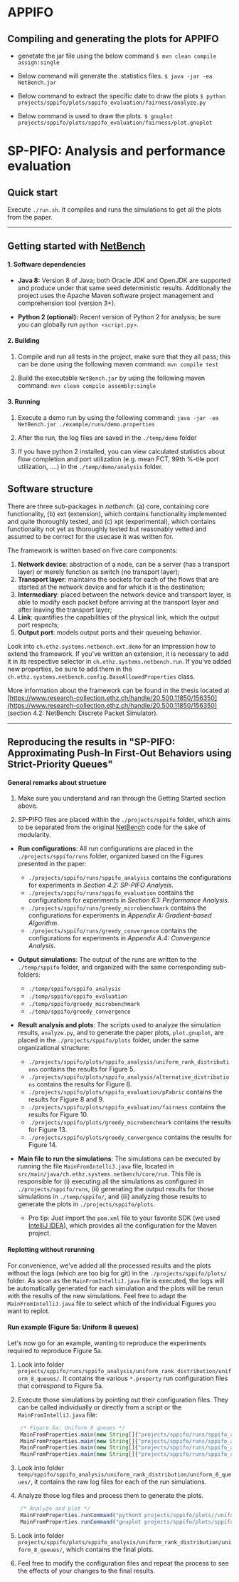 # APPIFO

## Compiling and generating the plots for APPIFO

* genetate the jar file using the below command
`$ mvn clean compile assign:single`

* Below command will generate the .statistics files.
`$ java -jar -ea NetBench.jar`

* Below command to extract the specific date to draw the plots
`$ python projects/sppifo/plots/sppifo_evaluation/fairness/analyze.py`

* Below command is used to draw the plots.
`$ gnuplot projects/sppifo/plots/sppifo_evaluation/fairness/plot.gnuplot`


# SP-PIFO: Analysis and performance evaluation

## Quick start

Execute `./run.sh`. It compiles and runs the simulations to get all the plots from the paper.

---

## Getting started with [NetBench](https://github.com/ndal-eth/netbench)

#### 1. Software dependencies

* **Java 8:** Version 8 of Java; both Oracle JDK and OpenJDK are supported and produce under that same seed deterministic results. Additionally the project uses the Apache Maven software project management and comprehension tool (version 3+).

* **Python 2 (optional):** Recent version of Python 2 for analysis; be sure you can globally run `python <script.py>`.

#### 2. Building

1. Compile and run all tests in the project, make sure that they all pass; this can be done using the following maven command: `mvn compile test`

2. Build the executable `NetBench.jar` by using the following maven command: `mvn clean compile assembly:single`

#### 3. Running

1. Execute a demo run by using the following command: `java -jar -ea NetBench.jar ./example/runs/demo.properties`

2. After the run, the log files are saved in the `./temp/demo` folder

3. If you have python 2 installed, you can view calculated statistics about flow completion and port utilization (e.g. mean FCT, 99th %-tile port utilization, ....) in the `./temp/demo/analysis` folder.

## Software structure

There are three sub-packages in *netbench*: (a) core, containing core functionality, (b) ext (extension), which contains functionality implemented and quite thoroughly tested, and (c) xpt (experimental), which contains functionality not yet as thoroughly tested but reasonably vetted and assumed to be correct for the usecase it was written for.

The framework is written based on five core components:
1. **Network device**: abstraction of a node, can be a server (has a transport layer) or merely function as switch (no transport layer);
2. **Transport layer**: maintains the sockets for each of the flows that are started at the network device and for which it is the destination;
3. **Intermediary**: placed between the network device and transport layer, is able to modify each packet before arriving at the transport layer and after leaving the transport layer;
4. **Link**: quantifies the capabilities of the physical link, which the output port respects;
5. **Output port**: models output ports and their queueing behavior.

Look into `ch.ethz.systems.netbench.ext.demo` for an impression how to extend the framework.  If you've written an extension, it is necessary to add it in its respective selector in `ch.ethz.systems.netbench.run`. If you've added new properties, be sure to add them in the `ch.ethz.systems.netbench.config.BaseAllowedProperties` class.

More information about the framework can be found in the thesis located at [https://www.research-collection.ethz.ch/handle/20.500.11850/156350](https://www.research-collection.ethz.ch/handle/20.500.11850/156350) (section 4.2: NetBench: Discrete Packet Simulator).

---

## Reproducing the results in "SP-PIFO: Approximating Push-In First-Out Behaviors using Strict-Priority Queues"

#### General remarks about structure

1. Make sure you understand and ran through the Getting Started section above. 

2. SP-PIFO files are placed within the `./projects/sppifo` folder, which aims to be separated from the original [NetBench](https://github.com/ndal-eth/netbench) code for the sake of modularity.

* **Run configurations**:  All run configurations are placed in the `./projects/sppifo/runs` folder, organized based on the Figures presented in the paper:

    * `./projects/sppifo/runs/sppifo_analysis` contains the configurations for experiments in *Section 4.2: SP-PIFO Analysis*.
    * `./projects/sppifo/runs/sppifo_evaluation` contains the configurations for experiments in *Section 6.1: Performance Analysis*.
    * `./projects/sppifo/runs/greedy_microbenchmark` contains the configurations for experiments in *Appendix A: Gradient-based Algorithm*.
    * `./projects/sppifo/runs/greedy_convergence` contains the configurations for experiments in *Appendix A.4: Convergence Analysis*.

 * **Output simulations**: The output of the runs are written to the `./temp/sppifo` folder, and organized with the same corresponding sub-folders:

    * `./temp/sppifo/sppifo_analysis`
    * `./temp/sppifo/sppifo_evaluation`
    * `./temp/sppifo/greedy_microbenchmark`
    * `./temp/sppifo/greedy_convergence`

 * **Result analysis and plots**: The scripts used to analyze the simulation results, `analyze.py`, and to generate the paper plots, `plot.gnuplot`, are placed in the `./projects/sppifo/plots` folder, under the same organizational structure:

    * `./projects/sppifo/plots/sppifo_analysis/uniform_rank_distributions` contains the results for Figure 5.
    * `./projects/sppifo/plots/sppifo_analysis/alternative_distributions` contains the results for Figure 6.
    * `./projects/sppifo/plots/sppifo_evaluation/pFabric` contains the results for Figure 8 and 9. 
    * `./projects/sppifo/plots/sppifo_evaluation/fairness` contains the results for Figure 10. 
    * `./projects/sppifo/plots/greedy_microbenchmark` contains the results for Figure 13.
    * `./projects/sppifo/plots/greedy_convergence` contains the results for Figure 14.

 * **Main file to run the simulations**: The simulations can be executed by running the file `MainFromIntelliJ.java` file, located in `src/main/java/ch.ethz.systems.netbench/core/run`. This file is responsible for (i) executing all the simulations as configured in `./projects/sppifo/runs`,  (ii) generating the output results for those simulations in `./temp/sppifo/`, and (iii) analyzing those results to generate the plots in `./projects/sppifo/plots`.

    * Pro tip: Just import the `pom.xml` file to your favorite SDK (we used [IntelliJ IDEA](https://www.jetbrains.com/idea/download/)), which provides all the configuration for the Maven project. 

#### Replotting without rerunning

For convenience, we've added all the processed results and the plots without the logs (which are too big for git) in the `./projects/sppifo/plots/` folder. As soon as the `MainFromIntelliJ.java` file is executed, the logs will be automatically generated for each simulation and the plots will be rerun with the results of the new simulations. Feel free to adapt the `MainFromIntelliJ.java` file to select which of the individual Figures you want to replot.

#### Run example (Figure 5a: Uniform 8 queues)

Let's now go for an example, wanting to reproduce the experiments required to reproduce Figure 5a.

1. Look into folder `projects/sppifo/runs/sppifo_analysis/uniform_rank_distribution/uniform_8_queues/`. It contains the various `*.property` run configuration files that correspond to Figure 5a. 

2. Execute those simulations by pointing out their configuration files. They can be called individually or directly from a script or the `MainFromIntelliJ.java` file:
```javascript
    /* Figure 5a: Uniform 8 queues */
    MainFromProperties.main(new String[]{"projects/sppifo/runs/sppifo_analysis/uniform_rank_distribution/uniform_8_queues/FIFO.properties"});
    MainFromProperties.main(new String[]{"projects/sppifo/runs/sppifo_analysis/uniform_rank_distribution/uniform_8_queues/SPPIFO.properties"});
    MainFromProperties.main(new String[]{"projects/sppifo/runs/sppifo_analysis/uniform_rank_distribution/uniform_8_queues/Fixed_queue_bounds.properties"});
    MainFromProperties.main(new String[]{"projects/sppifo/runs/sppifo_analysis/uniform_rank_distribution/uniform_8_queues/Greedy.properties"});
```

3. Look into folder `temp/sppifo/sppifo_analysis/uniform_rank_distribution/uniform_8_queues/`, it contains the raw log files for each of the run simulations.

4. Analyze those log files and process them to generate the plots. 

```javascript
    /* Analyze and plot */
    MainFromProperties.runCommand("python3 projects/sppifo/plots//uniform_rank_distribution/uniform_8_queues/analyze.py", false);
    MainFromProperties.runCommand("gnuplot projects/sppifo/plots/sppifo_analysis/uniform_rank_distribution/uniform_8_queues/plot.gnuplot", true);
```

5. Look into folder `projects/sppifo/plots/sppifo_analysis/uniform_rank_distribution/uniform_8_queues/`, which contains the final plots. 

6. Feel free to modify the configuration files and repeat the process to see the effects of your changes to the final results. 
